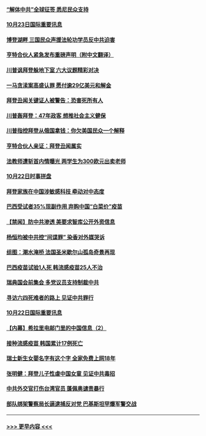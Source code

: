 #### [“解体中共”全球征签 悉尼民众支持](../pages/prog202/a102969860.md?t=10231851) 
#### [10月23日国际重要讯息](../pages/prog202/a102969843.md?t=10231851) 
#### [博登湖畔 三国民众声援法轮功学员反中共迫害](../pages/prog202/a102969803.md?t=10231851) 
#### [亨特合伙人紧急发布重磅声明（附中文翻译）](../pages/prog202/a102969696.md?t=10231851) 
#### [川普讽拜登躲地下室 六大议题精彩对决](../pages/prog202/a102969686.md?t=10231851) 
#### [一马贪渎案高盛认罪 愿付逾29亿美元和解金](../pages/prog202/a102969633.md?t=10231851) 
#### [拜登丑闻关键证人被警告：恐害死所有人](../pages/prog202/a102969609.md?t=10231851) 
#### [川普轰拜登：47年政客 想推社会主义健保](../pages/prog202/a102969552.md?t=10231851) 
#### [川普指控拜登从俄国拿钱：你欠美国民众一个解释](../pages/prog202/a102969519.md?t=10231851) 
#### [亨特合伙人亲证：拜登丑闻属实](../pages/prog202/a102969499.md?t=10231851) 
#### [法教师遭斩首内情曝光 两学生为300欧元出卖老师](../pages/prog202/a102969373.md?t=10231851) 
#### [10月22日时事拼盘](../pages/prog202/a102969352.md?t=10231851) 
#### [拜登家族在中国涉敏感科技 牵动对中态度](../pages/prog202/a102969302.md?t=10231851) 
#### [巴西受试者35%现副作用 弃购中国“白菜价”疫苗](../pages/prog202/a102969254.md?t=10231851) 
#### [【禁闻】防中共渗透 美要求智库公开外资信息](../pages/prog202/a102969291.md?t=10231851) 
#### [杨恒均被中共控“间谍罪” 染香对外媒哭诉](../pages/prog202/a102969190.md?t=10231851) 
#### [组图：潮水淹桥 法国圣米歇尔山孤岛奇景再现](../pages/prog202/a102969099.md?t=10231851) 
#### [巴西疫苗试验1人死 韩流感疫苗25人不治](../pages/prog202/a102969172.md?t=10231851) 
#### [瑞典国会前集会 多党议员支持制裁中共](../pages/prog202/a102969147.md?t=10231851) 
#### [寻访六四死难者的路上 见证中共罪行](../pages/prog202/a102968976.md?t=10231851) 
#### [10月22日国际重要讯息](../pages/prog202/a102968967.md?t=10231851) 
#### [【内幕】希拉里电邮门里的中国信息（2）](../pages/prog202/a102968934.md?t=10231851) 
#### [接种流感疫苗 韩国累计17例死亡](../pages/prog202/a102968847.md?t=10231851) 
#### [瑞士新生女婴名字有这个字 全家免费上网18年](../pages/prog202/a102968817.md?t=10231851) 
#### [张明健：拜登儿子性虐中国女童 见证中共毒招](../pages/prog202/a102968769.md?t=10231851) 
#### [中共外交官打伤台湾官员 蓬佩奥谴责暴行](../pages/prog202/a102968732.md?t=10231851) 
#### [部队绑架警察局长逼逮捕反对党 巴基斯坦罕爆军警交战](../pages/prog202/a102968713.md?t=10231851) 

----
#### [ >>> 更早内容 <<< ](../indexes/prog202-earlier.md)
